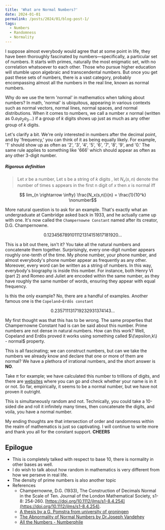 ```yaml
---
title: 'What are Normal Numbers?'
date: 2024-01-01
permalink: /posts/2024/01/blog-post-1/
tags:
  - Numbers
  - Randomness 
  - Normality 
---
```




I suppose almost everybody would agree that at some point in life, they have been thoroughly fascinated by numbers—specifically, a particular set of numbers. It starts with primes, naturally the most enigmatic set, with no correlation whatsoever to each other. Those who pursue higher education will stumble upon algebraic and transcendental numbers. But once you get past these sets of numbers, there is a vast category, probably encompassing almost all the numbers in the real line, known as normal numbers.

Why do we use the term 'normal' in mathematics when talking about numbers? In math, 'normal' is ubiquitous, appearing in various contexts such as normal vectors, normal lines, normal spaces, and normal distributions. When it comes to numbers, we call a number $x$ normal (written as $0.a_1a_2a_3\ldots$) if a group of $k$ digits shows up just as much as any other group of $k$ digits.

Let's clarify a bit. We're only interested in numbers after the decimal point, and by 'frequency,' you can think of it as being equally likely. For example, '1' should show up as often as '2', '3', '4', '5', '6', '7', '8', '9', and '0.' The same rule applies to something like '666' which should appear as often as any other 3-digit number.

#####  Rigorous definition
>Let $x$ be a number, Let s be a string of $k$ digits , let $N_x(s,n)$ denote the number of times s appears in the first n digit of $x$ then $x$ is normal iff

$$ lim_{n \rightarrow \infty} \frac{N_x(s,n)}{n} = \frac{1}{10^k} \nonumber$$

More natural question is to ask for an example. That's exactly what an undergraduate at Cambridge asked back in 1933, and he actually came up with one. It's now called the `Champernowne Constant` named after its creator, D.G. Champernowne.

$$ 0.1234567891011121314151617181920\ldots \nonumber$$ 

This is a bit out there, isn't it? You take all the natural numbers and concatenate them together. Surprisingly, every one-digit number appears roughly one-tenth of the time. My phone number, your phone number, and almost everybody's phone number appear as frequently as any other. Moreover, every word can be written as a string of numbers. In this way, everybody's biography is inside this number. For instance, both Henry VI (part 2) and Romeo and Juliet are encoded within the same number, as they have roughly the same number of words, ensuring they appear with equal frequency. 

Is this the only example? No, there are a handful of examples. Another famous one is the `Copeland–Erdős constant`

$$ 0.235711131719232931374143\ldots \nonumber$$

My first thought was that this has to be wrong. The same properties that Champernowne Constant had is can be said about this number. Prime numbers are not dense in natural numbers. How can this work? Well, Copeland and Erdős proved it works using something called $\(\epsilon,k\) - normal$ property.

This is all fascinating; we can construct numbers, but can we take the numbers we already know and declare that one or more of them are normal? We have a plethora of irrational numbers, and the short answer is **NO**.

Take $\pi$ for example; we have calculated this number to trillions of digits, and there are [websites](https://www.atractor.pt/fromPI/PIalphasearch-_en.html) where you can go and check whether your name is in it or not. So far, empirically, it seems to be a normal number, but we have not proven it outright.

This is simultaneously random and not. Technically, you could take a 10-sided die and roll it infinitely many times, then concatenate the digits, and voila, you have a normal number. 

My ending thoughts are that intersection of order and randomness within the realm of mathematics is just so captivating. I will continue to write more and thank you all for the constant support.
**CHEERS**

## Epilogue 

* This is completely talked with respect to base 10, there is normality in other bases as well.
* I do wish to talk about how random in mathematics is very different from how we perseve in real life.
* The density of prime numbers is also another topic
* References
  * Champernowne, D.G. (1933), The Construction of Decimals Normal in the Scale of Ten. Journal of the London Mathematical Society, s1-8: 254-260. [https://doi.org/10.1112/jlms/s1-8.4.254](https://doi.org/10.1112/jlms/s1-8.4.254).
  * [A thesis by a G. Pomstra from university of groningen](https://fse.studenttheses.ub.rug.nl/17907/1/The%20Constant%20of%20Champernowne.pdf)
  * [The Abnormality of Normal Numbers by Dr.Joseph Vandehey ](https://www.youtube.com/watch?v=G3MwnMo7tio&t=2216s)
  * [All the Numbers - Numberphile](https://www.youtube.com/watch?v=5TkIe60y2GI)
